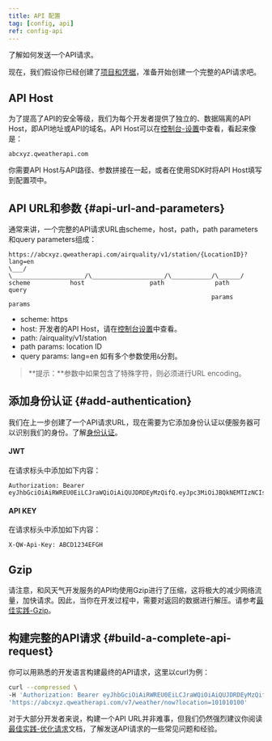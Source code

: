 ```yaml
---
title: API 配置
tag: [config, api]
ref: config-api
---
```


了解如何发送一个API请求。

现在，我们假设你已经创建了[项目和凭据](/docs/configuration/project-and-key/)，准备开始创建一个完整的API请求吧。

## API Host

为了提高了API的安全等级，我们为每个开发者提供了独立的、数据隔离的API Host，即API地址或API的域名。API Host可以在[控制台-设置](https://console.qweather.com/setting)中查看，看起来像是：

```
abcxyz.qweatherapi.com
```

你需要API Host与API路径、参数拼接在一起，或者在使用SDK时将API Host填写到配置项中。

## API URL和参数 {#api-url-and-parameters}

通常来讲，一个完整的API请求URL由scheme，host，path，path parameters和query parameters组成：

```
https://abcxyz.qweatherapi.com/airquality/v1/station/{LocationID}?lang=en
\___/   \____________________/\____________________/\___________/\______/
scheme           host                  path              path      query
                                                        params     params 
```

- scheme: https
- host: 开发者的API Host，请在[控制台设置](https://console.qweather.com/setting)中查看。
- path: /airquality/v1/station
- path params: location ID
- query params: lang=en 如有多个参数使用`&`分割。

> **提示：**参数中如果包含了特殊字符，则必须进行URL encoding。


## 添加身份认证 {#add-authentication}

我们在上一步创建了一个API请求URL，现在需要为它添加身份认证以便服务器可以识别我们的身份。了解[身份认证](/docs/configuration/authentication/)。

#### JWT

在请求标头中添加如下内容：

```
Authorization: Bearer eyJhbGciOiAiRWREU0EiLCJraWQiOiAiQUJDRDEyMzQifQ.eyJpc3MiOiJBQkNEMTIzNCIsImlhdCI6MTcwMzkxMjQwMCwiZXhwIjoxNzAzOTEyOTQwfQ.MEQCIFGLmpmAEwuhB74mR04JWg_odEau6KYHYLRXs8Bp_miIAiBMU5O13vnv9ieEBSK71v4UULMI4K5T9El6bCxBkW4BdA
```

#### API KEY

在请求标头中添加如下内容：

```
X-QW-Api-Key: ABCD1234EFGH
```

## Gzip

请注意，和风天气开发服务的API均使用Gzip进行了压缩，这将极大的减少网络流量，加快请求。因此，当你在开发过程中，需要对返回的数据进行解压。请参考[最佳实践-Gzip](/docs/best-practices/gzip/)。

## 构建完整的API请求 {#build-a-complete-api-request}

你可以用熟悉的开发语言构建最终的API请求，这里以curl为例：

```bash
curl --compressed \
-H 'Authorization: Bearer eyJhbGciOiAiRWREU0EiLCJraWQiOiAiQUJDRDEyMzQifQ.eyJpc3MiOiJBQkNEMTIzNCIsImlhdCI6MTcwMzkxMjQwMCwiZXhwIjoxNzAzOTEyOTQwfQ.MEQCIFGLmpmAEwuhB74mR04JWg_odEau6KYHYLRXs8Bp_miIAiBMU5O13vnv9ieEBSK71v4UULMI4K5T9El6bCxBkW4BdA' \
'https://abcxyz.qweatherapi.com/v7/weather/now?location=101010100'
```

对于大部分开发者来说，构建一个API URL并非难事，但我们仍然强烈建议你阅读[最佳实践-优化请求](/docs/best-practices/optimize-requests/)文档，了解发送API请求的一些常见问题和经验。